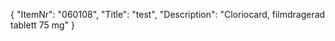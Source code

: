 {
  "ItemNr": "060108",
  "Title": "test",
  "Description": "Cloriocard, filmdragerad tablett 75 mg"
}